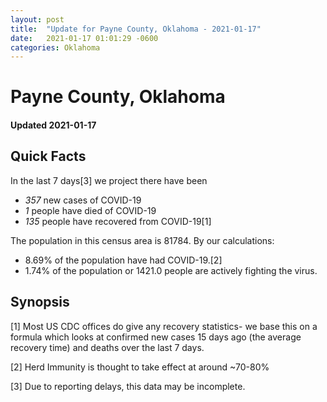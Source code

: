 ```yaml
---
layout: post
title:  "Update for Payne County, Oklahoma - 2021-01-17"
date:   2021-01-17 01:01:29 -0600
categories: Oklahoma
---
```


# Payne County, Oklahoma
#### Updated 2021-01-17

## Quick Facts

In the last 7 days[3] we project there have been
- *357* new cases of COVID-19
- *1* people have died of COVID-19
- *135* people have recovered from COVID-19[1]

The population in this census area is 81784. By our calculations:
- 8.69% of the population have had COVID-19.[2]
- 1.74% of the population or 1421.0 people are actively fighting the virus.

## Synopsis




[1] Most US CDC offices do give any recovery statistics- we base this on a formula which looks at confirmed new cases
15 days ago (the average recovery time) and deaths over the last 7 days.

[2] Herd Immunity is thought to take effect at around ~70-80%

[3] Due to reporting delays, this data may be incomplete.
 
    